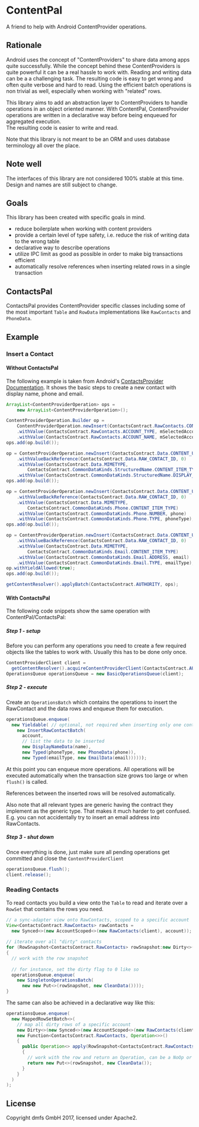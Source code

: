 # ContentPal

A friend to help with Android ContentProvider operations.

## Rationale

Android uses the concept of "ContentProviders" to share data among apps quite successfully. While the concept
behind these ContentProviders is quite powerful it can be a real hassle to work with. Reading and writing data can be a
a challenging task. The resulting code is easy to get wrong and often quite verbose and hard to read.
Using the efficient batch operations is non trivial as well, especially when working with "related" rows.

This library aims to add an abstraction layer to ContentProviders to handle operations in an object oriented manner.
With ContentPal, ContentProvider operations are written in a declarative way before being enqueued for aggregated execution.   
The resulting code is easier to write and read.

Note that this library is not meant to be an ORM and uses database terminology all over the place.

## Note well

The interfaces of this library are not considered 100% stable at this time. Design and names are still subject to change.

## Goals

This library has been created with specific goals in mind.

* reduce boilerplate when working with content providers
* provide a certain level of type safety, i.e. reduce the risk of writing data to the wrong table
* declarative way to describe operations 
* utilize IPC limit as good as possible in order to make big transactions efficient
* automatically resolve references when inserting related rows in a single transaction

## ContactsPal

ContactsPal provides ContentProvider specific classes including some of the most important `Table` and `RowData` implementations
like `RawContacts` and `PhoneData`.

## Example

### Insert a Contact

#### Without ContactsPal

The following example is taken from Android's [ContactsProvider Documentation](https://developer.android.com/guide/topics/providers/contacts-provider.html#Transactions).
It shows the basic steps to create a new contact with display name, phone and email.


```java
ArrayList<ContentProviderOperation> ops =
    new ArrayList<ContentProviderOperation>();

ContentProviderOperation.Builder op =
    ContentProviderOperation.newInsert(ContactsContract.RawContacts.CONTENT_URI)
    .withValue(ContactsContract.RawContacts.ACCOUNT_TYPE, mSelectedAccount.getType())
    .withValue(ContactsContract.RawContacts.ACCOUNT_NAME, mSelectedAccount.getName());
ops.add(op.build());

op = ContentProviderOperation.newInsert(ContactsContract.Data.CONTENT_URI)
    .withValueBackReference(ContactsContract.Data.RAW_CONTACT_ID, 0)
    .withValue(ContactsContract.Data.MIMETYPE,
        ContactsContract.CommonDataKinds.StructuredName.CONTENT_ITEM_TYPE)
    .withValue(ContactsContract.CommonDataKinds.StructuredName.DISPLAY_NAME, name);
ops.add(op.build());

op = ContentProviderOperation.newInsert(ContactsContract.Data.CONTENT_URI)
    .withValueBackReference(ContactsContract.Data.RAW_CONTACT_ID, 0)
    .withValue(ContactsContract.Data.MIMETYPE,
        ContactsContract.CommonDataKinds.Phone.CONTENT_ITEM_TYPE)
    .withValue(ContactsContract.CommonDataKinds.Phone.NUMBER, phone)
    .withValue(ContactsContract.CommonDataKinds.Phone.TYPE, phoneType);
ops.add(op.build());

op = ContentProviderOperation.newInsert(ContactsContract.Data.CONTENT_URI)
    .withValueBackReference(ContactsContract.Data.RAW_CONTACT_ID, 0)
    .withValue(ContactsContract.Data.MIMETYPE,
        ContactsContract.CommonDataKinds.Email.CONTENT_ITEM_TYPE)
    .withValue(ContactsContract.CommonDataKinds.Email.ADDRESS, email)
    .withValue(ContactsContract.CommonDataKinds.Email.TYPE, emailType);
op.withYieldAllowed(true);
ops.add(op.build());

getContentResolver().applyBatch(ContactsContract.AUTHORITY, ops);
```

#### With ContactsPal

The following code snippets show the same operation with ContentPal/ContactsPal:

##### Step 1 - setup
Before you can perform any operations you need to create a few required objects like the tables to work with.
Usually this has to be done only once.
```java
ContentProviderClient client =
  getContentResolver().acquireContentProviderClient(ContactsContract.AUTHORITY_URI);
OperationsQueue operationsQueue = new BasicOperationsQueue(client);
```

##### Step 2 - execute
Create an `OperationsBatch` which contains the operations to insert the RawContact and the data rows
and enqueue them for execution.
```java
operationsQueue.enqueue(
  new Yieldable( // optional, not required when inserting only one contact
    new InsertRawContactBatch(
      account,
      // list the data to be inserted
      new DisplayNameData(name),
      new Typed(phoneType, new PhoneData(phone)),
      new Typed(emailType, new EmailData(email))))));
```
At this point you can enqueue more operations. All operations will be executed automatically when the
transaction size grows too large or when `flush()` is called.

References between the inserted rows will be resolved automatically.

Also note that all relevant types are generic having the contract they implement as the generic type. That makes it much harder to get confused.
E.g. you can not accidentally try to insert an email address into RawContacts.

##### Step 3 - shut down
Once everything is done, just make sure all pending operations get committed and close the `ContentProviderClient`
```java
operationsQueue.flush();
client.release();
```

### Reading Contacts

To read contacts you build a view onto the `Table` to read and iterate over a `RowSet` that contains the rows you need.

```java
// a sync-adapter view onto RawContacts, scoped to a specific account
View<ContactsContract.RawContacts> rawContacts =
  new Synced<>(new AccountScoped<>(new RawContacts(client), account));
    
// iterate over all "dirty" contacts 
for (RowSnapshot<ContactsContract.RawContacts> rowSnapshot:new Dirty<>(rawContacts))
{
  // work with the row snapshot
   
  // for instance, set the dirty flag to 0 like so
  operationsQueue.enqueue(
    new SingletonOperationsBatch(
      new new Put<>(rowSnapshot, new CleanData())));
}
```

The same can also be achieved in a declarative way like this:
```java
operationsQueue.enqueue(
  new MappedRowSetBatch<>(
    // map all dirty rows of a specific account
    new Dirty<>(new Synced<>(new AccountScoped<>(new RawContacts(client), account))),
    new Function<ContactsContract.RawContacts, Operation<>>()
    {
      public Operation<> apply(RowSnapshot<ContactsContract.RawContacts> rowSnapwhot)
      {
        // work with the row and return an Operation, can be a NoOp or this:
        return new Put<>(rowSnapshot, new CleanData());
      }
    }
  )
);
```


## License

Copyright dmfs GmbH 2017, licensed under Apache2.

